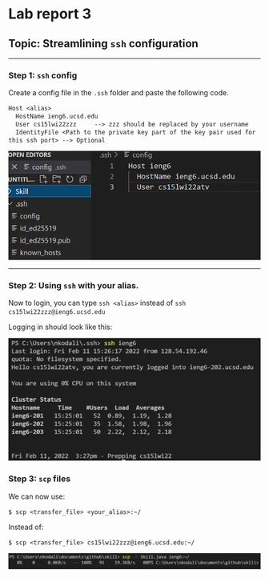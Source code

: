 # Lab report 3

## Topic: Streamlining `ssh` configuration

---

### Step 1: `ssh` config

Create a config file in the `.ssh` folder and paste the following code.

```
Host <alias>
  HostName ieng6.ucsd.edu
  User cs15lwi22zzz     --> zzz should be replaced by your username
  IdentityFile <Path to the private key part of the key pair used for this ssh port> --> Optional
```
![Image](lab3configss.png)

---

### Step 2: Using `ssh` with your alias.

Now to login, you can type `ssh <alias>` instead of `ssh cs15lwi22zzz@ieng6.ucsd.edu`

Logging in should look like this:

![Image](lab3ssh.png)

### Step 3: `scp` files

We can now use:

```
$ scp <transfer_file> <your_alias>:~/
```

Instead of:

```
$ scp <transfer_file> cs15lwi22zzz@ieng6.ucsd.edu:~/
```

![Image](lab3scp.png)
